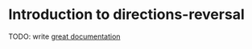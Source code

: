 # Introduction to directions-reversal

TODO: write [great documentation](http://jacobian.org/writing/what-to-write/)
